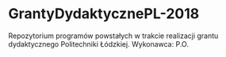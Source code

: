 # GrantyDydaktycznePL-2018
Repozytorium programów powstałych w trakcie realizacji grantu dydaktycznego Politechniki Łódzkiej.
Wykonawca: P.O.
